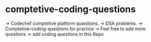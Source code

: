 # comptetive-coding-questions
-> Codechef comptetive platform quwstions.
-> DSA problems.
-> Comptetive-coding-questions for practice
-> Feel free to add more questions
-> add coding questions in this Repo

